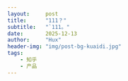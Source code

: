```yaml
---
layout:     post
title:      "111？"
subtitle:   "`111。"
date:       2025-12-13
author:     "Hux"
header-img: "img/post-bg-kuaidi.jpg"
tags:
    - 知乎
    - 产品
---
```

